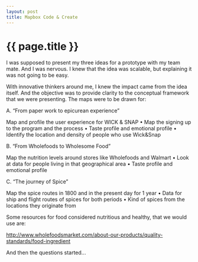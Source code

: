 ```yaml
---
layout: post
title: Mapbox Code & Create 
---
```


{{ page.title }}
================

<p class="meta">

I was supposed to present my three ideas for a prototype with my team mate. And I was nervous. I knew that the idea was scalable, but explaining it was not going to be easy. 

With innovative thinkers around me, I knew the impact came from the idea itself. And the objective was to provide clarity to the conceptual framework that we were presenting. The maps were to be drawn for:

A. “From paper work to epicurean experience”

Map and profile the user experience for WICK & SNAP
•	Map the signing up to the program and the process 
•	Taste profile and emotional profile 
•	Identify the location and density of people who use Wick&Snap

B. “From Wholefoods to Wholesome Food”

Map the nutrition levels around stores like Wholefoods and Walmart
•	Look at data for people living in that geographical area
•	Taste profile and emotional profile

C. “The journey of Spice”
 
Map the spice routes in 1800 and in the present day for 1 year
•	Data for ship and flight routes of spices for both periods
•	Kind of spices from the locations they originate from

Some resources for food considered nutritious and healthy, that we would use are:

http://www.wholefoodsmarket.com/about-our-products/quality-standards/food-ingredient

And then the questions started...




